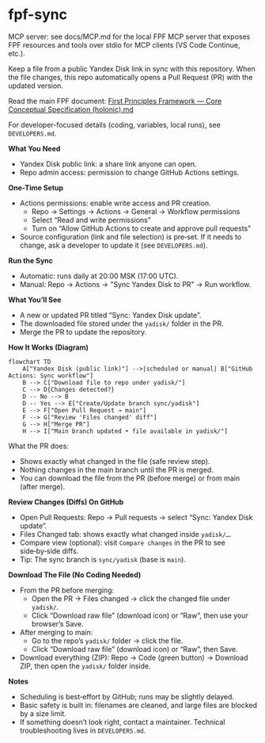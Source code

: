 # fpf-sync

MCP server: see docs/MCP.md for the local FPF MCP server that exposes FPF resources and tools over stdio for MCP clients (VS Code Continue, etc.).

Keep a file from a public Yandex Disk link in sync with this repository. When the file changes, this repo automatically opens a Pull Request (PR) with the updated version.

Read the main FPF document: [First Principles Framework — Core Conceptual Specification (holonic).md](<yadisk/First%20Principles%20Framework%20%E2%80%94%20Core%20Conceptual%20Specification%20(holonic).md>)

For developer-focused details (coding, variables, local runs), see `DEVELOPERS.md`.

**What You Need**

- Yandex Disk public link: a share link anyone can open.
- Repo admin access: permission to change GitHub Actions settings.

**One-Time Setup**

- Actions permissions: enable write access and PR creation.
  - Repo → Settings → Actions → General → Workflow permissions
  - Select “Read and write permissions”
  - Turn on “Allow GitHub Actions to create and approve pull requests”
- Source configuration (link and file selection) is pre‑set. If it needs to change, ask a developer to update it (see `DEVELOPERS.md`).

**Run the Sync**

- Automatic: runs daily at 20:00 MSK (17:00 UTC).
- Manual: Repo → Actions → "Sync Yandex Disk to PR" → Run workflow.

**What You’ll See**

- A new or updated PR titled “Sync: Yandex Disk update”.
- The downloaded file stored under the `yadisk/` folder in the PR.
- Merge the PR to update the repository.

**How It Works (Diagram)**

```mermaid
flowchart TD
    A["Yandex Disk (public link)"] -->|scheduled or manual| B["GitHub Actions: Sync workflow"]
    B --> C["Download file to repo under yadisk/"]
    C --> D{Changes detected?}
    D -- No --> B
    D -- Yes --> E["Create/Update branch sync/yadisk"]
    E --> F["Open Pull Request → main"]
    F --> G["Review 'Files changed' diff"]
    G --> H["Merge PR"]
    H --> I["Main branch updated • file available in yadisk/"]
```

What the PR does:

- Shows exactly what changed in the file (safe review step).
- Nothing changes in the main branch until the PR is merged.
- You can download the file from the PR (before merge) or from main (after merge).

**Review Changes (Diffs) On GitHub**

- Open Pull Requests: Repo → Pull requests → select “Sync: Yandex Disk update”.
- Files Changed tab: shows exactly what changed inside `yadisk/…`.
- Compare view (optional): visit `Compare changes` in the PR to see side‑by‑side diffs.
- Tip: The sync branch is `sync/yadisk` (base is `main`).

**Download The File (No Coding Needed)**

- From the PR before merging:
  - Open the PR → Files changed → click the changed file under `yadisk/`.
  - Click “Download raw file” (download icon) or “Raw”, then use your browser’s Save.
- After merging to main:
  - Go to the repo’s `yadisk/` folder → click the file.
  - Click “Download raw file” (download icon) or “Raw”, then Save.
- Download everything (ZIP): Repo → Code (green button) → Download ZIP, then open the `yadisk/` folder inside.

**Notes**

- Scheduling is best‑effort by GitHub; runs may be slightly delayed.
- Basic safety is built in: filenames are cleaned, and large files are blocked by a size limit.
- If something doesn’t look right, contact a maintainer. Technical troubleshooting lives in `DEVELOPERS.md`.
